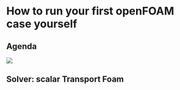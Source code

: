 # How to run your first openFOAM case yourself

## Agenda

![](img/6.run_your_first_openfoam_2020-08-31-22-52-36.png)

## Solver: scalar Transport Foam
